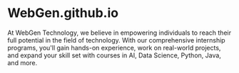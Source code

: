 # WebGen.github.io
At WebGen Technology, we believe in empowering individuals to reach their full potential in the field of technology. With our comprehensive internship programs, you'll gain hands-on experience, work on real-world projects, and expand your skill set with courses in AI, Data Science, Python, Java, and more.
